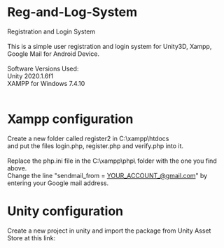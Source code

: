 # Reg-and-Log-System
Registration and Login System
 <br>
 <br>
This is a simple user registration and login system for Unity3D, Xampp, Google Mail for Android Device.
 <br>
 <br>
Software Versions Used:
 <br>
Unity 2020.1.6f1
 <br>
XAMPP for Windows 7.4.10
 <br>
 <br>
# Xampp configuration
Create a new folder called register2 in C:\xampp\htdocs\
and put the files login.php, register.php and verify.php into it.
 <br>
 <br>
 Replace the php.ini file in the C:\xampp\php\ folder with the one you find above.
 <br>
 Change the line "sendmail_from = YOUR_ACCOUNT_@gmail.com" by entering your Google mail address.
 # Unity configuration
Create a new project in unity and import the package from Unity Asset Store at this link:
 <br>
 <br>
